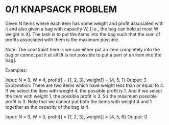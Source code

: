 # 0/1 KNAPSACK PROBLEM
Given N items where each item has some weight and profit associated with it and also given a bag with capacity W, [i.e., the bag can hold at most W weight in it]. The task is to put the items into the bag such that the sum of profits associated with them is the maximum possible. 

Note: The constraint here is we can either put an item completely into the bag or cannot put it at all [It is not possible to put a part of an item into the bag].

Examples:

Input: N = 3, W = 4, profit[] = {1, 2, 3}, weight[] = {4, 5, 1}
Output: 3
Explanation: There are two items which have weight less than or equal to 4. If we select the item with weight 4, the possible profit is 1. And if we select the item with weight 1, the possible profit is 3. So the maximum possible profit is 3. Note that we cannot put both the items with weight 4 and 1 together as the capacity of the bag is 4.

Input: N = 3, W = 3, profit[] = {1, 2, 3}, weight[] = {4, 5, 6}
Output: 0

